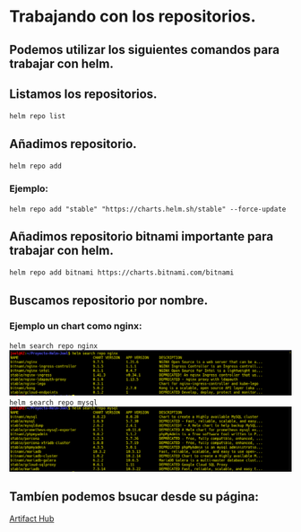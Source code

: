  # Trabajando con los repositorios.
 ## Podemos utilizar los siguientes comandos para trabajar con helm.
 ## Listamos los repositorios.
 `helm repo list`
 ## Añadimos repositorio.
 `helm repo add`
 ### Ejemplo:
 `helm repo add "stable" "https://charts.helm.sh/stable" --force-update` 
 ## Añadimos repositorio bitnami importante para trabajar con helm.
 `helm repo add bitnami https://charts.bitnami.com/bitnami`
 ## Buscamos repositorio por nombre.
 ### Ejemplo un chart como nginx: 
 `helm search repo nginx`
 ![img](https://github.com/abarcajoel/Proyecto-Helm-Joel/blob/main/img/busqueda_nginx.png)
 `helm search repo mysql`
 ![img](https://github.com/abarcajoel/Proyecto-Helm-Joel/blob/main/img/busqueda_mysql.png)
 ## Tambíen podemos bsucar desde su página:
 [Artifact Hub](https://artifacthub.io/)
 

